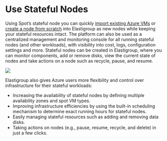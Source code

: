 # Use Stateful Nodes

Using Spot’s stateful node you can quickly [import existing Azure VMs](elastigroup/tutorials-azure/use-stateful-nodes/import-a-stateful-vm) or [create a node from scratch](https://docs.spot.io/managed-instance/azure/getting-started/create-stateful-node) into Elastigroup as new nodes while keeping your stateful resources intact. The platform can also be used as a centralized management and monitoring console for all running stateful nodes (and other workloads), with visibility into cost, logs, configuration settings and more. Stateful nodes can be created in Elastigroup, where you can monitor components, add or remove disks, view the current state of nodes and take actions on a node such as recycle, pause, and resume.

<img src="/elastigroup/_media/use-stateful-nodes-01a.png" />

Elastigroup also gives Azure users more flexibility and control over infrastructure for their stateful workloads:

- Increasing the availability of stateful nodes by defining multiple availability zones and spot VM types.
- Improving infrastructure efficiencies by using the built-in scheduling mechanism to determine exact running hours for stateful nodes.
- Easily managing stateful resources such as adding and removing data disks.
- Taking actions on nodes (e.g., pause, resume, recycle, and delete) in just a few clicks.
